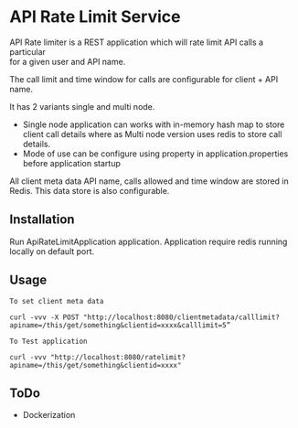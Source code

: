 # API Rate Limit Service

API Rate limiter is a REST application which will rate limit API calls a particular  
for a given user and API name. 

The call limit and time window for calls are configurable for client + API name.

It has 2 variants single and multi node. 
* Single node application can works with in-memory hash map to store client call details
where as Multi node version uses redis to store call details.
* Mode of use can be configure using property in application.properties before application startup

All client meta data API name, calls allowed and time window are stored in Redis.
This data store is also configurable. 

  
 
## Installation

Run ApiRateLimitApplication application. Application require redis running locally on default port.

## Usage

```
To set client meta data

curl -vvv -X POST "http://localhost:8080/clientmetadata/calllimit?apiname=/this/get/something&clientid=xxxx&calllimit=5”

To Test application

curl -vvv "http://localhost:8080/ratelimit?apiname=/this/get/something&clientid=xxxx"

```

## ToDo
* Dockerization